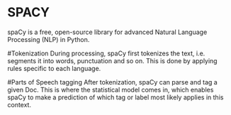 # SPACY
spaCy is a free, open-source library for advanced Natural Language Processing (NLP) in Python.

#Tokenization
During processing, spaCy first tokenizes the text, i.e. segments it into words, punctuation and so on. This is done by applying rules specific to each language.

#Parts of Speech tagging
After tokenization, spaCy can parse and tag a given Doc. This is where the statistical model comes in, which enables spaCy to make a prediction of which tag or label most likely applies in this context. 
